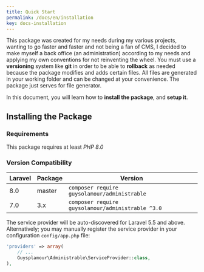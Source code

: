 ```yaml
---
title: Quick Start
permalink: /docs/en/installation
key: docs-installation
---
```


This package was created for my needs during my various projects, wanting to go faster and faster and not being a fan of CMS, I decided to make myself a back office (an administration) according to my needs and applying
my own conventions for not reinventing the wheel.
You must use a **versioning** system like **git** in order to be able to **rollback** as needed because the package modifies and adds certain files.
All files are generated in your working folder and can be changed at your convenience. The package just serves for
file generator.

In this document, you will learn how to **install the package**, and **setup it**.


## Installing the Package

### Requirements

This package requires at least *PHP 8.0*

### Version Compatibility

| Laravel         | Package     | Version
| --------------- | ----------- |--------------------------------------------------- |
| 8.0             | master      | `composer require guysolamour/administrable`       |
| 7.0             | 3.x         | `composer require guysolamour/administrable ^3.0`  |

The service provider will be auto-discovered for Laravel 5.5 and above. Alternatively; you may manually register the service provider in your configuration `config/app.php` file:

```php
'providers' => array(
    // ...
    Guysplamour\Administrable\ServiceProvider::class,
),
```
